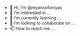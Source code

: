 - 👋 Hi, I’m @reyansofoniyas
- 👀 I’m interested in ...
- 🌱 I’m currently learning ...
- 💞️ I’m looking to collaborate on ...
- 📫 How to reach me ...

<!---
reyansofoniyas/reyansofoniyas is a ✨ special ✨ repository because its `README.md` (this file) appears on your GitHub profile.
You can click the Preview link to take a look at your changes.
--->
